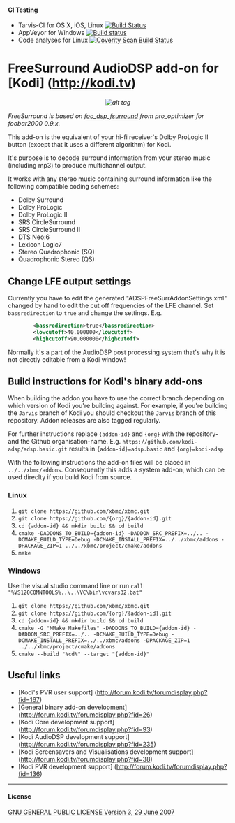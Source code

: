 #### CI Testing
* Tarvis-CI for OS X, iOS, Linux [![Build Status](https://travis-ci.org/kodi-adsp/adsp.freesurround.svg?branch=master)](https://travis-ci.org/kodi-adsp/adsp.freesurround)
* AppVeyor for Windows [![Build status](https://ci.appveyor.com/api/projects/status/6u6xsrki4y7b9jus/branch/master?svg=true)](https://ci.appveyor.com/project/AchimTuran/adsp-freesurround/branch/master)
* Code analyses for Linux [![Coverity Scan Build Status](https://scan.coverity.com/projects/5120/badge.svg)](https://scan.coverity.com/projects/5120)

# FreeSurround AudioDSP add-on for [Kodi] (http://kodi.tv)
*<p align="center">![alt tag](https://github.com/kodi-adsp/adsp.freesurround/blob/master/adsp.freesurround/icon.png)</p>*

*FreeSurround is based on [foo_dsp_fsurround](http://www.hydrogenaud.io/forums/index.php?showtopic=52235) from pro_optimizer for foobar2000 0.9.x.*

This add-on is the equivalent of your hi-fi receiver's Dolby ProLogic II button (except that it uses a
different algorithm) for Kodi.

It's purpose is to decode surround information from your stereo music (including mp3) to produce
multichannel output.

It works with any stereo music containing surround information like the following compatible  coding schemes:

- Dolby Surround
- Dolby ProLogic
- Dolby ProLogic II
- SRS CircleSurround
- SRS CircleSurround II
- DTS Neo:6
- Lexicon Logic7
- Stereo Quadrophonic (SQ)
- Quadrophonic Stereo (QS)

## Change LFE output settings
Currently you have to edit the generated "ADSPFreeSurrAddonSettings.xml" changed by hand to edit the cut off frequencies of the LFE channel.
Set `bassredirection` to `true` and change the settings. E.g.
```XML
        <bassredirection>true</bassredirection>
        <lowcutoff>40.000000</lowcutoff>
        <highcutoff>90.000000</highcutoff>
```
Normally it's a part of the AudioDSP post processing system that's why it is not directly editable from a Kodi window!

## Build instructions for Kodi's binary add-ons

When building the addon you have to use the correct branch depending on which version of Kodi you're building against. 
For example, if you're building the `Jarvis` branch of Kodi you should checkout the `Jarvis` branch of this repository. 
Addon releases are also tagged regularly.

For further instructions replace `{addon-id}` and `{org}` with the repository- and the Github organisation-name.
E.g. `https://github.com/kodi-adsp/adsp.basic.git` results in `{addon-id}=adsp.basic` and `{org}=kodi-adsp`

With the following instructions the add-on files will be placed in `../../xbmc/addons`. Consequently this adds a system add-on, which can be used direclty if you build Kodi from source.

### Linux

1. `git clone https://github.com/xbmc/xbmc.git`
2. `git clone https://github.com/{org}/{addon-id}.git`
3. `cd {addon-id} && mkdir build && cd build`
4. `cmake -DADDONS_TO_BUILD={addon-id} -DADDON_SRC_PREFIX=../.. -DCMAKE_BUILD_TYPE=Debug -DCMAKE_INSTALL_PREFIX=../../xbmc/addons -DPACKAGE_ZIP=1 ../../xbmc/project/cmake/addons`
5. `make`

### Windows

Use the visual studio command line or run `call "%VS120COMNTOOLS%..\..\VC\bin\vcvars32.bat"`

1. `git clone https://github.com/xbmc/xbmc.git`
2. `git clone https://github.com/{org}/{addon-id}.git`
3. `cd {addon-id} && mkdir build && cd build`
4. `cmake -G "NMake Makefiles" -DADDONS_TO_BUILD={addon-id} -DADDON_SRC_PREFIX=../.. -DCMAKE_BUILD_TYPE=Debug -DCMAKE_INSTALL_PREFIX=../../xbmc/addons -DPACKAGE_ZIP=1 ../../xbmc/project/cmake/addons`
5. `cmake --build "%cd%" --target "{addon-id}"`


## Useful links

* [Kodi's PVR user support] (http://forum.kodi.tv/forumdisplay.php?fid=167)
* [General binary add-on development] (http://forum.kodi.tv/forumdisplay.php?fid=26)
* [Kodi Core development support] (http://forum.kodi.tv/forumdisplay.php?fid=93)
* [Kodi AudioDSP development support] (http://forum.kodi.tv/forumdisplay.php?fid=235)
* [Kodi Screensavers and Visualisations development support] (http://forum.kodi.tv/forumdisplay.php?fid=38)
* [Kodi PVR development support] (http://forum.kodi.tv/forumdisplay.php?fid=136)

-------------
#### License
[GNU GENERAL PUBLIC LICENSE Version 3, 29 June 2007](https://github.com/kodi-adsp/adsp.freesurround/blob/master/LICENSE.md)
